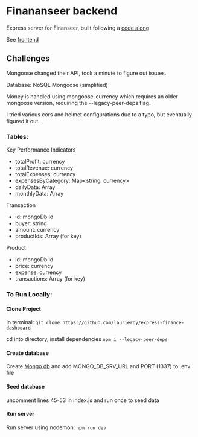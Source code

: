 # Finananseer backend
Express server for Finanseer, built following a [code along](https://www.youtube.com/watch?v=uoJ0Tv-BFcQ&t=8383s)

See [frontend](https://github.com/laurieroy/ts-finance-dashboard)

## Challenges
Mongoose changed their API, took a minute to figure out issues.

Database: NoSQL Mongoose
(simplified)

Money is handled using mongoose-currency which requires an older mongoose version, requiring the --legacy-peer-deps flag.

I tried various cors and helmet configurations due to a typo, but eventually figured it out.

### Tables: 
<!-- put into a table itself -->
 Key Performance Indicators
- totalProfit: currency
- totalRevenue: currency
- totalExpenses: currency
- expensesByCategory: Map<string: currency> 
- dailyData: Array
- monthlyData: Array

Transaction
- id: mongoDb id
- buyer: string
- amount: currency
- productIds: Array (for key)

 Product
- id: mongoDb id
- price: currency
- expense: currency
- transactions:  Array<mongoDb id> (for key)


### To Run Locally:
#### Clone Project
In terminal:
```git clone https://github.com/laurieroy/express-finance-dashboard```

cd into directory, install dependencies
```npm i --legacy-peer-deps```

#### Create database

Create [Mongo db](https://www.mongodb.com/) and add MONGO_DB_SRV_URL and PORT (1337) to .env file

#### Seed database

uncomment lines 45-53 in index.js and run once to seed data

#### Run server
Run server using nodemon:
```npm run dev``` 


